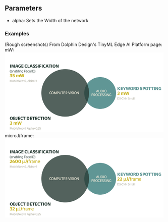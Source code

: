 ## Parameters
- alpha: Sets the Width of the network

### Examples
(Rough screenshots)
From Dolphin Design's TinyML Edge AI Platform page: 
mW: ![Pasted image 20221126234720](../../../../../../_images/Pasted%20image%2020221126234720.png)
microJ/frame: ![Pasted image 20221126234736](../../../../../../_images/Pasted%20image%2020221126234736.png)
